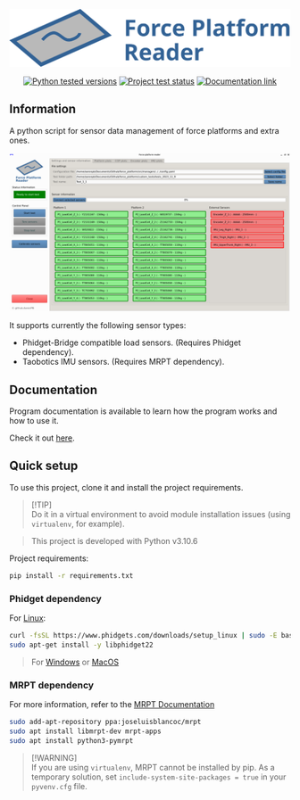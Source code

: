 <p align="center">
  <a href="#readme"><img alt="Force platform reader logo" src="images/project_logo.svg"></a>
</p>
<p align="center">
  <a href="#readme"><img alt="Python tested versions" src="https://img.shields.io/badge/python-3.10_3.11-blue.svg"></a>
  <a href="https://github.com/AaronPB/force_platform/actions/workflows/project_test.yaml"><img alt="Project test status" src="https://github.com/AaronPB/force_platform/actions/workflows/project_test.yaml/badge.svg"></a>
  <a href="docs/home.md"><img alt="Documentation link" src="https://img.shields.io/badge/docs-available-limegreen.svg"></a>
</p>

## Information

A python script for sensor data management of force platforms and extra ones.

![Main UI](docs/images/mainUI.png)

It supports currently the following sensor types:
- Phidget-Bridge compatible load sensors. (Requires Phidget dependency).
- Taobotics IMU sensors. (Requires MRPT dependency).

## Documentation

Program documentation is available to learn how the program works and how to use it.

Check it out [here](docs/home.md).

## Quick setup

To use this project, clone it and install the project requirements.

> [!TIP]\
> Do it in a virtual environment to avoid module installation issues (using `virtualenv`, for example).

> This project is developed with Python v3.10.6

Project requirements:
```bash
pip install -r requirements.txt
```

### Phidget dependency

For [Linux](https://www.phidgets.com/docs/OS_-_Linux#Quick_Downloads):

```bash
curl -fsSL https://www.phidgets.com/downloads/setup_linux | sudo -E bash - &&\
sudo apt-get install -y libphidget22
```

> For [Windows](https://www.phidgets.com/docs/OS_-_Windows#Quick_Downloads) or [MacOS](https://www.phidgets.com/docs/OS_-_macOS#Quick_Downloads)

### MRPT dependency

For more information, refer to the [MRPT Documentation](https://docs.mrpt.org/reference/latest/download-mrpt.html#debian-ubuntu-ppa)

```bash
sudo add-apt-repository ppa:joseluisblancoc/mrpt
sudo apt install libmrpt-dev mrpt-apps
sudo apt install python3-pymrpt
```

> [!WARNING]\
> If you are using `virtualenv`, MRPT cannot be installed by pip. As a temporary solution, set `include-system-site-packages = true` in your `pyvenv.cfg` file.
